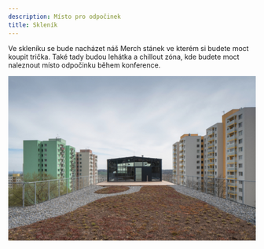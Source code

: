 ```yaml
---
description: Místo pro odpočinek
title: Skleník
---
```


Ve skleníku se bude nacházet náš Merch stánek ve kterém si budete moct koupit trička. Také tady budou lehátka a chillout zóna, kde budete moct naleznout místo odpočinku během konference.

![](../../../../../assets/image.png)
